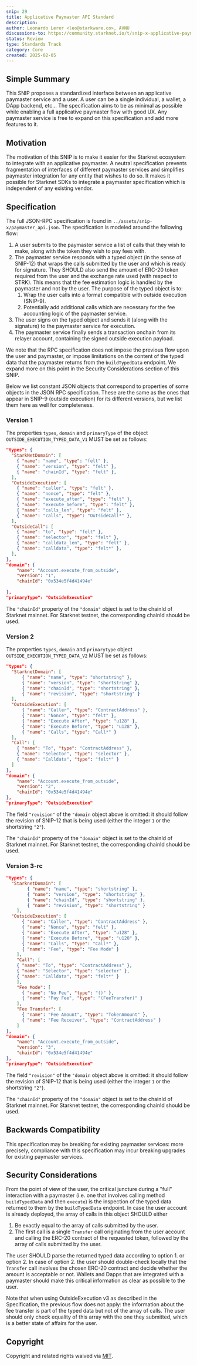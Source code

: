 ```yaml
---
snip: 29
title: Applicative Paymaster API Standard
description:
author: Leonardo Lerer <leo@starkware.co>, AVNU
discussions-to: https://community.starknet.io/t/snip-x-applicative-paymaster-api-standard
status: Review
type: Standards Track
category: Core
created: 2025-02-05
---
```


## Simple Summary

This SNIP proposes a standardized interface between an applicative paymaster service and a user. A user can be a single individual, a wallet, a DApp backend, etc... The specification aims to be as minimal as possible while enabling a full applicative paymaster flow with good UX. Any paymaster service is free to expand on this specification and add more features to it.

## Motivation

The motivation of this SNIP is to make it easier for the Starknet ecosystem to integrate with an applicative paymaster. A neutral specification prevents fragmentation of interfaces of different paymaster services and simplifies paymaster integration for any entity that wishes to do so. It makes it possible for Starknet SDKs to integrate a paymaster specification which is independent of any existing vendor.


## Specification

The full JSON-RPC specification is found in `../assets/snip-x/paymaster_api.json`. The specification is modeled around the following flow:
1. A user submits to the paymaster service a list of calls that they wish to make, along with the token they wish to pay fees with.
2. The paymaster service responds with a typed object (in the sense of SNIP-12) that wraps the calls submitted by the user and which is ready for signature. They SHOULD also send the amount of ERC-20 token required from the user and the exchange rate used (with respect to STRK). This means that the fee estimation logic is handled by the paymaster and not by the user. The purpose of the typed object is to:
    1. Wrap the user calls into a format compatible with outside execution (SNIP-9).
    2. Potentially add additional calls which are necessary for the fee accounting logic of the paymaster service.
3. The user signs on the typed object and sends it (along with the signature) to the paymaster service for execution.
4. The paymaster service finally sends a transaction onchain from its relayer account, containing the signed outside execution payload.

We note that the RPC specification does not impose the previous flow upon the user and paymaster, or impose limitations on the content of the typed data that the paymaster returns from the `buildTypedData` endpoint. We expand more on this point in the Security Considerations section of this SNIP.

Below we list constant JSON objects that correspond to properties of some objects in the JSON RPC specification. These are the same as the ones that appear in SNIP-9 (outside execution) for its different versions, but we list them here as well for completeness.

### Version 1

The properties `types`, `domain` and `primaryType` of the object `OUTSIDE_EXECUTION_TYPED_DATA_V1` MUST be set as follows:

```json
"types": {
  "StarkNetDomain": [
    { "name": "name", "type": "felt" },
    { "name": "version", "type": "felt" },
    { "name": "chainId", "type": "felt" },
  ],
  "OutsideExecution": [
    { "name": "caller", "type": "felt" },
    { "name": "nonce", "type": "felt" },
    { "name": "execute_after", "type": "felt" },
    { "name": "execute_before", "type": "felt" },
    { "name": "calls_len", "type": "felt" },
    { "name": "calls", "type": "OutsideCall*" },
  ],
  "OutsideCall": [
    { "name": "to", "type": "felt" },
    { "name": "selector", "type": "felt" },
    { "name": "calldata_len", "type": "felt" },
    { "name": "calldata", "type": "felt*" },
  ],
},
"domain": {
    "name": "Account.execute_from_outside",
    "version": "1",
    "chainId": "0x534e5f4d41494e"
    
},
"primaryType": "OutsideExecution"

```

The `"chainId"` property of the `"domain"` object is set to the chainId of Starknet mainnet. For Starknet testnet, the corresponding chainId should be used.

### Version 2

The properties `types`, `domain` and `primaryType` object `OUTSIDE_EXECUTION_TYPED_DATA_V2` MUST be set as follows:
```json
"types": {
  "StarknetDomain": [
      { "name": "name", "type": "shortstring" }, 
      { "name": "version", "type": "shortstring" },
      { "name": "chainId", "type": "shortstring" },
      { "name": "revision", "type": "shortstring" }
  ],
  "OutsideExecution": [
      { "name": "Caller", "type": "ContractAddress" },
      { "name": "Nonce", "type": "felt" },
      { "name": "Execute After", "type": "u128" },
      { "name": "Execute Before", "type": "u128" },
      { "name": "Calls", "type": "Call*" }
  ],
  "Call": [
    { "name": "To", "type": "ContractAddress" },
    { "name": "Selector", "type": "selector" },
    { "name": "Calldata", "type": "felt*" }
  ]
},
"domain": {
    "name": "Account.execute_from_outside",
    "version": "2",
    "chainId": "0x534e5f4d41494e"
},
"primaryType": "OutsideExecution"
```
The field `"revision"` of the `"domain` object above is omitted: it should follow the revision of SNIP-12 that is being used (either the integer `1` or the shortstring `"2"`).

The `"chainId"` property of the `"domain"` object is set to the chainId of Starknet mainnet. For Starknet testnet, the corresponding chainId should be used.

### Version 3-rc

```json
"types": {
  "StarknetDomain": [
        { "name": "name", "type": "shortstring" }, 
        { "name": "version", "type": "shortstring" },
        { "name": "chainId", "type": "shortstring" },
        { "name": "revision", "type": "shortstring" }
    ],
  "OutsideExecution": [
      { "name": "Caller", "type": "ContractAddress" },
      { "name": "Nonce", "type": "felt" },
      { "name": "Execute After", "type": "u128" },
      { "name": "Execute Before", "type": "u128" },
      { "name": "Calls", "type": "Call*" },
      { "name": "Fee", "type": "Fee Mode" }
    ],
    "Call": [
    { "name": "To", "type": "ContractAddress" },
    { "name": "Selector", "type": "selector" },
    { "name": "Calldata", "type": "felt*" }
    ],
    "Fee Mode": [
      { "name": "No Fee", "type": "()" },
      { "name": "Pay Fee", "type": "(FeeTransfer)" }
    ],
    "Fee Transfer": [
      { "name": "Fee Amount", "type": "TokenAmount" },
      { "name": "Fee Receiver", "type": "ContractAddress" }
    ]
},
"domain": {
    "name": "Account.execute_from_outside",
    "version": "3",
    "chainId": "0x534e5f4d41494e"
},
"primaryType": "OutsideExecution"
```

The field `"revision"` of the `"domain` object above is omitted: it should follow the revision of SNIP-12 that is being used (either the integer `1` or the shortstring `"2"`).

The `"chainId"` property of the `"domain"` object is set to the chainId of Starknet mainnet. For Starknet testnet, the corresponding chainId should be used.

## Backwards Compatibility

This specification may be breaking for existing paymaster services: more precisely, compliance with this specification may incur breaking upgrades for existing paymaster services.

## Security Considerations

From the point of view of the user, the critical juncture during a "full" interaction with a paymaster (i.e. one that involves calling method `buildTypedData` and then `execute`) is the inspection of the typed data returned to them by the `buildTypedData` endpoint. In case the user account is already deployed, the array of calls in this object SHOULD either
1. Be exactly equal to the array of calls submitted by the user.
2. The first call is a single `Transfer` call originating from the user account and calling the ERC-20 contract of the requested token, followed by the array of calls submitted by the user.

The user SHOULD parse the returned typed data according to option 1. or option 2. In case of option 2. the user should double-check locally that the `Transfer` call involves the chosen ERC-20 contract and decide whether the amount is acceptable or not. Wallets and Dapps that are integrated with a paymaster should make this critical information as clear as possible to the user.

Note that when using OutsideExecution v3 as described in the Specification, the previous flow does not apply: the information about the fee transfer is part of the typed data but not of the array of calls. The user should only check equality of this array with the one they submitted, which is a better state of affairs for the user.

## Copyright

Copyright and related rights waived via [MIT](../LICENSE).
